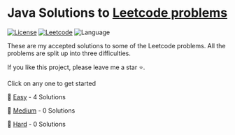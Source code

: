 # Java Solutions to [Leetcode problems ](https://leetcode.com/problemset/all/)

[![License](https://img.shields.io/badge/License-Apache%202.0-green?style=flat-square)](LICENSE)
[![Leetcode](https://img.shields.io/badge/LeetCode-dsdhanush62-blue?style=flat-square)](https://leetcode.com/dsdhanush62/)
![Language](https://img.shields.io/badge/Language-Java-green?style=flat-square)

These are my accepted solutions to some of the Leetcode problems. All the problems are split up into three difficulties.

If you like this project, please leave me a star ⭐.

Click on any one to get started

🚀 [Easy](src/Easy) - 4 Solutions

🚀 [Medium](src/Medium) - 0 Solutions

🚀 [Hard](src/hard) - 0 Solutions
